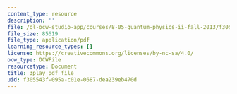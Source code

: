 ```yaml
---
content_type: resource
description: ''
file: /ol-ocw-studio-app/courses/8-05-quantum-physics-ii-fall-2013/f305543f095ac01e0687dea239eb470d_8rAQBnhbjms.pdf
file_size: 85619
file_type: application/pdf
learning_resource_types: []
license: https://creativecommons.org/licenses/by-nc-sa/4.0/
ocw_type: OCWFile
resourcetype: Document
title: 3play pdf file
uid: f305543f-095a-c01e-0687-dea239eb470d
---
```

